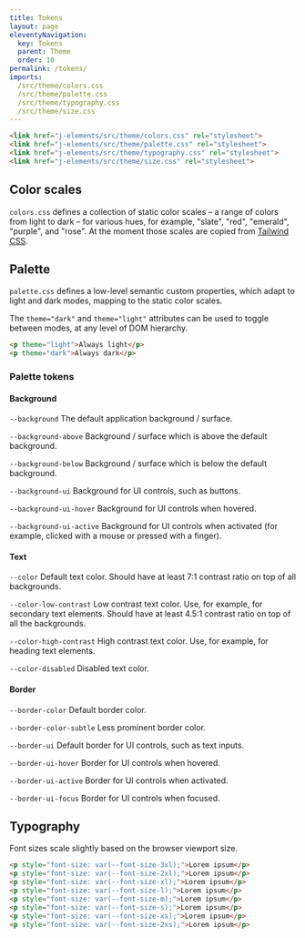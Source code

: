 ```yaml
---
title: Tokens
layout: page
eleventyNavigation:
  key: Tokens
  parent: Theme
  order: 10
permalink: /tokens/
imports:
  /src/theme/colors.css
  /src/theme/palette.css
  /src/theme/typography.css
  /src/theme/size.css
---
```


```html
<link href="j-elements/src/theme/colors.css" rel="stylesheet">
<link href="j-elements/src/theme/palette.css" rel="stylesheet">
<link href="j-elements/src/theme/typography.css" rel="stylesheet">
<link href="j-elements/src/theme/size.css" rel="stylesheet">
```


## Color scales

`colors.css` defines a collection of static color scales – a range of colors from light to dark – for various hues, for example, "slate", "red", "emerald", "purple", and "rose". At the moment those scales are copied from [Tailwind CSS](https://tailwindcss.com/docs/customizing-colors).

## Palette

`palette.css` defines a low-level semantic custom properties, which adapt to light and dark modes, mapping to the static color scales.

The `theme="dark"` and `theme="light"` attributes can be used to toggle between modes, at any level of DOM hierarchy.

<render-example></render-example>
```html
<p theme="light">Always light</p>
<p theme="dark">Always dark</p>
```

### Palette tokens

#### Background

<render-props>

`--background`
The default application background / surface.

`--background-above`
Background / surface which is above the default background.

`--background-below`
Background / surface which is below the default background.

`--background-ui`
Background for UI controls, such as buttons.

`--background-ui-hover`
Background for UI controls when hovered.


`--background-ui-active`
Background for UI controls when activated (for example, clicked with a mouse or pressed with a finger).

</render-props>


#### Text

<render-props>

`--color`
Default text color. Should have at least 7:1 contrast ratio on top of all backgrounds.

`--color-low-contrast`
Low contrast text color. Use, for example, for secondary text elements. Should have at least 4.5:1 contrast ratio on top of all the backgrounds.

`--color-high-contrast`
High contrast text color. Use, for example, for heading text elements.

`--color-disabled`
Disabled text color.

</render-props>


#### Border

<render-props>

`--border-color`
Default border color.

`--border-color-subtle`
Less prominent border color.

`--border-ui`
Default border for UI controls, such as text inputs.

`--border-ui-hover`
Border for UI controls when hovered.

`--border-ui-active`
Border for UI controls when activated.

`--border-ui-focus`
Border for UI controls when focused.

</render-props>


## Typography
Font sizes scale slightly based on the browser viewport size.
<style>
.font-size {
  display: block;
}
.font-size p {
  margin: var(--size-8) 0;
  line-height: var(--line-height-xs);
}
</style>
<render-example class="font-size"></render-example>
```html
<p style="font-size: var(--font-size-3xl);">Lorem ipsum</p>
<p style="font-size: var(--font-size-2xl);">Lorem ipsum</p>
<p style="font-size: var(--font-size-xl);">Lorem ipsum</p>
<p style="font-size: var(--font-size-l);">Lorem ipsum</p>
<p style="font-size: var(--font-size-m);">Lorem ipsum</p>
<p style="font-size: var(--font-size-s);">Lorem ipsum</p>
<p style="font-size: var(--font-size-xs);">Lorem ipsum</p>
<p style="font-size: var(--font-size-2xs);">Lorem ipsum</p>
```
